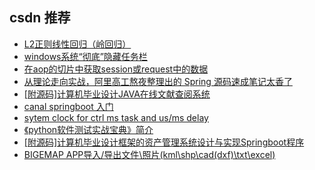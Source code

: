 ## csdn 推荐 

- [L2正则线性回归（岭回归）](https://blog.csdn.net/qq_40107571/article/details/128218806)
- [windows系统&ldquo;彻底&rdquo;隐藏任务栏](https://blog.csdn.net/sunddy_x/article/details/128218813)
- [在aop的切片中获取session或request中的数据](https://blog.csdn.net/jingde528/article/details/128219369)
- [从理论走向实战，阿里高工熬夜整理出的 Spring 源码速成笔记太香了](https://blog.csdn.net/Q54665642ljf/article/details/128220352)
- [[附源码]计算机毕业设计JAVA在线文献查阅系统](https://blog.csdn.net/bishe903/article/details/128219362)
- [canal springboot 入门](https://blog.csdn.net/gfrffg/article/details/128220360)
- [sytem clock for ctrl ms task and us/ms delay](https://blog.csdn.net/weixin_39305628/article/details/128219370)
- [《python软件测试实战宝典》简介](https://blog.csdn.net/womengdoushizhongguo/article/details/128219372)
- [[附源码]计算机毕业设计框架的资产管理系统设计与实现Springboot程序](https://blog.csdn.net/sheji1015/article/details/128219375)
- [BIGEMAP APP导入/导出文件\照片(kml\shp\cad(dxf)\txt\excel)](https://blog.csdn.net/weixin_44922969/article/details/128219376)